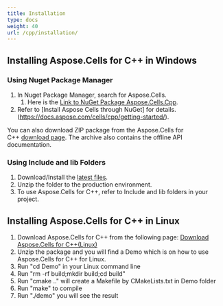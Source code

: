 ```yaml
---
title: Installation
type: docs
weight: 40
url: /cpp/installation/
---
```


## **Installing Aspose.Cells for C++ in Windows**
### **Using Nuget Package Manager**
1. In Nuget Package Manager, search for Aspose.Cells. 
   1. Here is the [Link to NuGet Package Aspose.Cells.Cpp](https://www.nuget.org/packages/Aspose.Cells.Cpp).
1. Refer to [Install Aspose Cells through NuGet] for details.(https://docs.aspose.com/cells/cpp/getting-started/).  

You can also download ZIP package from the Aspose.Cells for C++ [download page](https://downloads.aspose.com/cells/cpp/). The archive also contains the offline API documentation.
### **Using Include and lib Folders**
1. Download/Install the [latest files](https://downloads.aspose.com/cells/cpp/).
1. Unzip the folder to the production environment.
1. To use Aspose.Cells for C++, refer to Include and lib folders in your project.

## **Installing Aspose.Cells for C++ in Linux**
1. Download Aspose.Cells for C++ from the following page: [Download Aspose.Cells for C++(Linux)](https://downloads.aspose.com/cells/cpp)
2. Unzip the package and you will find a Demo which is on how to use Aspose.Cells for C++ for Linux.
3. Run "cd Demo" in your Linux command line
4. Run "rm -rf build;mkdir build;cd build"
5. Run "cmake .." will create a Makefile by CMakeLists.txt in Demo folder
6. Run "make" to compile
7. Run "./demo" you will see the result 